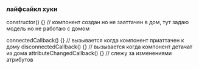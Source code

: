 ### лайфсайкл хуки

constructor() {} // компонент создан но не зааттачен в дом, тут задаю модель но не работаю с домом

connectedCallback() {} // вызывается когда компонент приаттачен к дому
disconnectedCallback() {} // вызывается когда компонент детачат из дома
attributeChangedCallback() {} // слежу за изменениями атрибутов 
